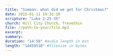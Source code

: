 ```yaml
---
title: "Simeon: what did we get for Christmas?"
date: 2015-01-11 19:32:10
scripture: "Luke 2:25-35"
church: Hill City Church, Trevethin
file: //path-to-your/file.mp3
excerpt:
summary:
duration: "14:50" #audio length in min
length: "14459510" #filesize in bytes
---
```

